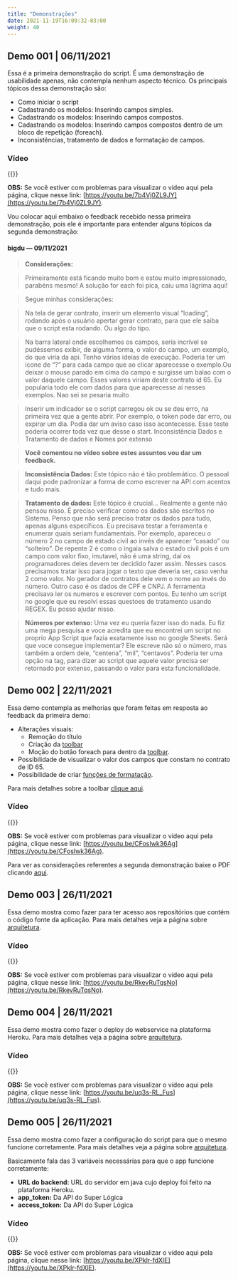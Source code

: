 ```yaml
---
title: "Demonstrações"
date: 2021-11-19T16:09:32-03:00
weight: 40
---
```


## Demo 001 | 06/11/2021
Essa é a primeira demonstração do script. É uma demonstração de usabilidade apenas, não contempla nenhum aspecto técnico. Os principais tópicos dessa demonstração são:

* Como iniciar o script
* Cadastrando os modelos: Inserindo campos simples.
* Cadastrando os modelos: Inserindo campos compostos.
* Cadastrando os modelos: Inserindo campos compostos dentro de um bloco de repetição (foreach).
* Inconsistências, tratamento de dados e formatação de campos.

### Vídeo
{{<youtube id="7b4Vj0ZL9JY" >}}

**OBS:** Se você estiver com problemas para visualizar o vídeo aqui pela página, clique nesse link: [https://youtu.be/7b4Vj0ZL9JY](https://youtu.be/7b4Vj0ZL9JY).

Vou colocar aqui embaixo o feedback recebido nessa primeira demonstração, pois ele é importante para entender alguns tópicos da segunda demonstração:

#### bigdu — 09/11/2021
> **Considerações:**

> Primeiramente está ficando muito bom e estou muito impressionado, parabéns mesmo! A solução for each foi pica, caiu uma lágrima aqui!

> Segue minhas considerações:

> Na tela de gerar contrato, inserir um elemento visual “loading”, rodando após o usuário apertar gerar contrato, para que ele saiba que o script esta rodando. Ou algo do tipo.

> Na barra lateral onde escolhemos os campos, seria incrível se pudéssemos exibir, de alguma forma, o valor do campo, um exemplo, do que viria da api. Tenho várias ideias de execução. Poderia ter um icone de “?” para cada campo que ao clicar aparecesse o exemplo.Ou deixar o mouse parado em cima do campo e surgisse um balao com o valor daquele campo. Esses valores viriam deste contrato id 65. Eu popularia todo ele com dados para que aparecesse aí nesses exemplos. Nao sei se pesaria muito

> Inserir um indicador se o script carregou ok ou se deu erro, na primeira vez que a gente abrir. Por exemplo, o token pode dar erro, ou expirar um dia. Podia dar um aviso caso isso acontecesse. Esse teste poderia ocorrer toda vez que desse o start.
Inconsistência Dados e Tratamento de dados e Nomes por extenso

> **Você comentou no vídeo sobre estes assuntos vou dar um feedback.**

> **Inconsistência Dados:** Este tópico não é tão problemático. O pessoal daqui pode padronizar a forma de como escrever na API com acentos e tudo mais.

> **Tratamento de dados:** Este tópico é crucial… Realmente a gente não pensou nisso. É preciso verificar como os dados são escritos no Sistema. Penso que não será preciso tratar os dados para tudo, apenas alguns específicos. Eu precisava testar a ferramenta e enumerar quais seriam fundamentais. Por exemplo, apareceu o número 2 no campo de estado civil ao invés de aparecer “casado” ou “solteiro”. De repente 2 é como o ingaia salva o estado civil pois é um campo com valor fixo, imutavel, não é uma string, daí os programadores deles devem ter decidido fazer assim. Nesses casos precisamos tratar isso para jogar o texto que deveria ser, caso venha 2 como valor. No gerador de contratos dele vem o nome ao invés do número. Outro caso é os dados de CPF e CNPJ. A ferramenta precisava ler os numeros e escrever com pontos. Eu tenho um script no google que eu resolvi essas questoes de tratamento usando REGEX. Eu posso ajudar nisso.

> **Números por extenso:** Uma vez eu queria fazer isso do nada. Eu fiz uma mega pesquisa e voce acredita que eu encontrei um script no proprio App Script que fazia exatamente isso no google Sheets. Será que voce consegue implementar? Ele escreve não só o número, mas também a ordem dele, “centena”, “mil”, “centavos”. Poderia ter uma opção na tag, para dizer ao script que aquele valor precisa ser retornado por extenso, passando o valor para esta funcionalidade.

## Demo 002 | 22/11/2021

Essa demo contempla as melhorias que foram feitas em resposta ao feedback da primeira demo:

* Alterações visuais:
    * Remoção do título
    * Criação da [toolbar](/toolbar)
    * Moção do botão foreach para dentro da [toolbar](/toolbar).
* Possibilidade de visualizar o valor dos campos que constam no contrato de ID 65.
* Possibilidade de criar [funções de formatação](/toolbar/#format-function).

Para mais detalhes sobre a toolbar [clique aqui](/toolbar).

### Vídeo
{{<youtube id="CFosIwk36Ag" >}}

**OBS:** Se você estiver com problemas para visualizar o vídeo aqui pela página, clique nesse link: [https://youtu.be/CFosIwk36Ag](https://youtu.be/CFosIwk36Ag).


Para ver as considerações referentes a segunda demonstração baixe o PDF clicando [aqui](/files/Consideracoes_Demo_02_.pdf).

## Demo 003 | 26/11/2021
Essa demo mostra como fazer para ter acesso aos repositórios que contém o código fonte da aplicação. Para mais detalhes veja a página sobre [arquitetura](/architecture).

### Vídeo
{{<youtube id="RkevRuTqsNo" >}}

**OBS:** Se você estiver com problemas para visualizar o vídeo aqui pela página, clique nesse link: [https://youtu.be/RkevRuTqsNo](https://youtu.be/RkevRuTqsNo).

## Demo 004 | 26/11/2021
Essa demo mostra como fazer o deploy do webservice na plataforma Heroku. Para mais detalhes veja a página sobre [arquitetura](/architecture/#deploy-do-servidor).

### Vídeo
{{<youtube id="uq3s-RL_Fus" >}}

**OBS:** Se você estiver com problemas para visualizar o vídeo aqui pela página, clique nesse link: [https://youtu.be/uq3s-RL_Fus](https://youtu.be/uq3s-RL_Fus).

## Demo 005 | 26/11/2021
Essa demo mostra como fazer a configuração do script para que o mesmo funcione corretamente. Para mais detalhes veja a página sobre [arquitetura](/architecture/#deploy-do-servidor).

Basicamente fala das 3 variáveis necessárias para que o app funcione corretamente:
* **URL do backend:** URL do servidor em java cujo deploy foi feito na plataforma Heroku.
* **app_token:** Da API do Super Lógica
* **access_token:** Da API do Super Lógica

### Vídeo
{{<youtube id="XPklr-fdXlE" >}}

**OBS:** Se você estiver com problemas para visualizar o vídeo aqui pela página, clique nesse link: [https://youtu.be/XPklr-fdXlE](https://youtu.be/XPklr-fdXlE).